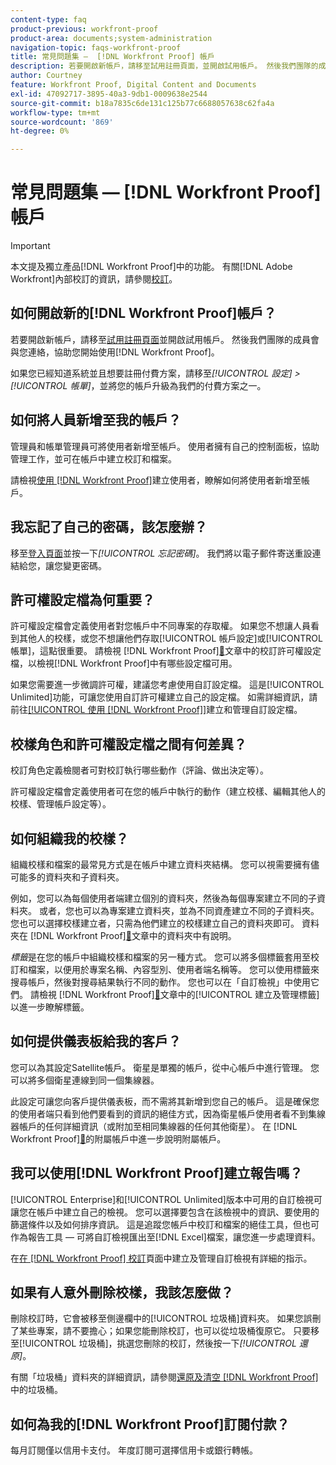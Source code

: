 ```yaml
---
content-type: faq
product-previous: workfront-proof
product-area: documents;system-administration
navigation-topic: faqs-workfront-proof
title: 常見問題集 —  [!DNL Workfront Proof] 帳戶
description: 若要開啟新帳戶，請移至試用註冊頁面，並開啟試用帳戶。 然後我們團隊的成員會與您連絡，協助您開始使用 [!DNL Workfront Proof]。
author: Courtney
feature: Workfront Proof, Digital Content and Documents
exl-id: 47092717-3895-40a3-9db1-0009638e2544
source-git-commit: b18a7835c6de131c125b77c6688057638c62fa4a
workflow-type: tm+mt
source-wordcount: '869'
ht-degree: 0%

---
```


# 常見問題集 — [!DNL Workfront Proof]帳戶

>[!IMPORTANT]
>
>本文提及獨立產品[!DNL Workfront Proof]中的功能。 有關[!DNL Adobe Workfront]內部校訂的資訊，請參閱[校訂](../../../review-and-approve-work/proofing/proofing.md)。

## 如何開啟新的[!DNL Workfront Proof]帳戶？

若要開啟新帳戶，請移至[試用註冊頁面](https://business.adobe.com/products/workfront/proofing-approvals.html)並開啟試用帳戶。 然後我們團隊的成員會與您連絡，協助您開始使用[!DNL Workfront Proof]。

如果您已經知道系統並且想要註冊付費方案，請移至&#x200B;*[!UICONTROL 設定]* *>* *[!UICONTROL 帳單]*，並將您的帳戶升級為我們的付費方案之一。

## 如何將人員新增至我的帳戶？

管理員和帳單管理員可將使用者新增至帳戶。 使用者擁有自己的控制面板，協助管理工作，並可在帳戶中建立校訂和檔案。

請檢視[使用 [!DNL Workfront Proof]](../../../workfront-proof/wp-mnguserscontacts/users/create-users.md)建立使用者，瞭解如何將使用者新增至帳戶。

## 我忘記了自己的密碼，該怎麼辦？

移至[登入頁面](https://app.proofhq.com/login)並按一下&#x200B;*[!UICONTROL 忘記密碼]*。 我們將以電子郵件寄送重設連結給您，讓您變更密碼。

## 許可權設定檔為何重要？

許可權設定檔會定義使用者對您帳戶中不同專案的存取權。 如果您不想讓人員看到其他人的校樣，或您不想讓他們存取[!UICONTROL 帳戶設定]或[!UICONTROL 帳單]，這點很重要。 請檢視 [!DNL Workfront Proof][&#128279;](../../../workfront-proof/wp-acct-admin/account-settings/proof-perm-profiles-in-wp.md)文章中的校訂許可權設定檔，以檢視[!DNL Workfront Proof]中有哪些設定檔可用。

如果您需要進一步微調許可權，建議您考慮使用自訂設定檔。 這是[!UICONTROL Unlimited]功能，可讓您使用自訂許可權建立自己的設定檔。 如需詳細資訊，請前往[[!UICONTROL 使用 [!DNL Workfront Proof]]](../../../workfront-proof/wp-mnguserscontacts/users/create-and-manage-custom-profiles.md)建立和管理自訂設定檔。

## 校樣角色和許可權設定檔之間有何差異？

校訂角色定義檢閱者可對校訂執行哪些動作（評論、做出決定等）。

許可權設定檔會定義使用者可在您的帳戶中執行的動作（建立校樣、編輯其他人的校樣、管理帳戶設定等）。

## 如何組織我的校樣？

組織校樣和檔案的最常見方式是在帳戶中建立資料夾結構。 您可以視需要擁有儘可能多的資料夾和子資料夾。

例如，您可以為每個使用者端建立個別的資料夾，然後為每個專案建立不同的子資料夾。 或者，您也可以為專案建立資料夾，並為不同資產建立不同的子資料夾。 您也可以選擇校樣建立者，只需為他們建立的校樣建立自己的資料夾即可。 資料夾在 [!DNL Workfront Proof][&#128279;](../../../workfront-proof/wp-work-proofsfiles/organize-your-work/folders.md)文章中的資料夾中有說明。

*標籤*&#x200B;是在您的帳戶中組織校樣和檔案的另一種方式。 您可以將多個標籤套用至校訂和檔案，以便用於專案名稱、內容型別、使用者端名稱等。 您可以使用標籤來搜尋帳戶，然後對搜尋結果執行不同的動作。 您也可以在「自訂檢視」中使用它們。 請檢視 [!DNL Workfront Proof][&#128279;](../../../workfront-proof/wp-work-proofsfiles/organize-your-work/create-and-manage-tags.md)文章中的[!UICONTROL 建立及管理標籤]以進一步瞭解標籤。

## 如何提供儀表板給我的客戶？

您可以為其設定Satellite帳戶。 衛星是單獨的帳戶，從中心帳戶中進行管理。 您可以將多個衛星連線到同一個集線器。

此設定可讓您向客戶提供儀表板，而不需將其新增到您自己的帳戶。 這是確保您的使用者端只看到他們要看到的資訊的絕佳方式，因為衛星帳戶使用者看不到集線器帳戶的任何詳細資訊（或附加至相同集線器的任何其他衛星）。 在 [!DNL Workfront Proof][&#128279;](../../../workfront-proof/wp-acct-admin/satellite-accounts/sat-accts-in-wp.md)的附屬帳戶中進一步說明附屬帳戶。

## 我可以使用[!DNL Workfront Proof]建立報告嗎？

[!UICONTROL Enterprise]和[!UICONTROL Unlimited]版本中可用的自訂檢視可讓您在帳戶中建立自己的檢視。 您可以選擇要包含在該檢視中的資訊、要使用的篩選條件以及如何排序資訊。 這是追蹤您帳戶中校訂和檔案的絕佳工具，但也可作為報告工具 — 可將自訂檢視匯出至[!DNL Excel]檔案，讓您進一步處理資料。

在[在 [!DNL Workfront Proof] 校訂](../../../workfront-proof/wp-work-proofsfiles/manage-your-work/create-and-manage-custom-views.md)頁面中建立及管理自訂檢視有詳細的指示。

## 如果有人意外刪除校樣，我該怎麼做？

刪除校訂時，它會被移至側邊欄中的[!UICONTROL 垃圾桶]資料夾。 如果您誤刪了某些專案，請不要擔心；如果您能刪除校訂，也可以從垃圾桶復原它。 只要移至[!UICONTROL 垃圾桶]，挑選您刪除的校訂，然後按一下&#x200B;*[!UICONTROL 還原]*。

有關「垃圾桶」資料夾的詳細資訊，請參閱[還原及清空 [!DNL Workfront Proof]](../../../workfront-proof/wp-work-proofsfiles/manage-your-work/restore-and-empty-trash.md)中的垃圾桶。

## 如何為我的[!DNL Workfront Proof]訂閱付款？

每月訂閱僅以信用卡支付。 年度訂閱可選擇信用卡或銀行轉帳。<!--Visit the [Account Payment in [!DNL Workfront Proof]](../../../workfront-proof/wp-billingsettings/manage-your-billing/acct-payment-in-wp.md) help page for additional information.-->
